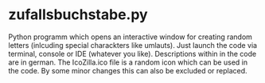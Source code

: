 # zufallsbuchstabe.py
Python programm which opens an interactive window for creating random letters (inlcuding special charackters like umlauts).
Just launch the code via terminal, console or IDE (whatever you like).
Descriptions within in the code are in german.
The IcoZilla.ico file is a random icon which can be used in the code. By some minor changes this can also be excluded or replaced.

